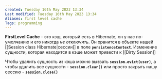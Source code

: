 ```yaml
---
created: Tuesday 16th May 2023 13:34
Last modified: Tuesday 16th May 2023 13:34
Aliases: first level cache
Tags: programming
---
```


**FirstLevel Cache** - это кэш, который есть в Hibernate, он у нас по-умолчанию и его никогда *не отключить*. Он хранится в объекте нашей [[Session class Hibernate|сессии]] в поле **`persistenceContext`**. 
Изменение сущности, которая находится в кэше может привести к [[Dirty Session]]

Чтобы удалить сущность из кэша можно вызвать **`session.evict(user)`**, а чтобы удалить все сущности - **`session.clear()`** или просто закрыть нашу сессию - **`session.close()`**
